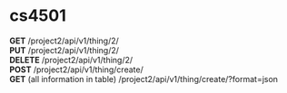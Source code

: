 # cs4501
**GET** /project2/api/v1/thing/2/  
**PUT** /project2/api/v1/thing/2/  
**DELETE** /project2/api/v1/thing/2/  
**POST** /project2/api/v1/thing/create/  
**GET** (all information in table) /project2/api/v1/thing/create/?format=json  